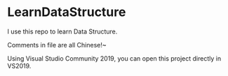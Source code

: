 # LearnDataStructure
I use this repo to learn Data Structure.

Comments in file are all Chinese!~

Using Visual Studio Community 2019, you can open this project directly in VS2019.
